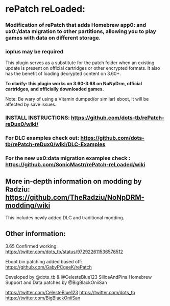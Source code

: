 # rePatch reLoaded:

### Modification of rePatch that adds Homebrew app0: and ux0:/data migration to other partitions, allowing you to play games with data on different storage.


### ioplus may be required


This plugin serves as a substitute for the patch folder when an existing update is present on official cartridges or other encrypted formats. It also has the benefit of loading decrypted content on 3.60+.

**To clarify: this plugin works on 3.60-3.68 on NoNpDrm, official cartridges, and officially downloaded games.**

Note: Be wary of using a Vitamin dumped(or similar) eboot, it will be affected by save issues. 

### INSTALL INSTRUCTIONS: https://github.com/dots-tb/rePatch-reDux0/wiki/
### For DLC examples check out: https://github.com/dots-tb/rePatch-reDux0/wiki/DLC-Examples
### For the new ux0:data migration examples check : https://github.com/SonicMastr/rePatch-reLoaded/wiki

## More in-depth information on modding by Radziu: https://github.com/TheRadziu/NoNpDRM-modding/wiki
This includes newly added DLC and traditional modding.

## Other information:
3.65 Confirmed working: https://twitter.com/dots_tb/status/972922611536576512

Eboot.bin patching added based off: https://github.com/GabyPCgeeK/rePatch

Developed by @dots_tb & @CelesteBlue123 SilicaAndPina
Homebrew Support and Data patches by @BigBlackOniiSan

https://twitter.com/CelesteBlue123
https://twitter.com/dots_tb
https://twitter.com/BigBlackOniiSan
